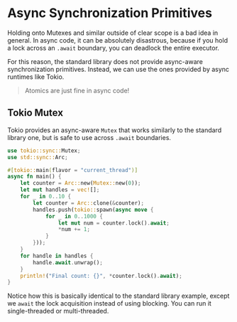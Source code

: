 # Async Synchronization Primitives

Holding onto Mutexes and similar outside of clear scope is a bad idea in general. In async code, it can be absolutely disastrous, because if you hold a lock across an `.await` boundary, you can deadlock the entire executor.

For this reason, the standard library does not provide async-aware synchronization primitives. Instead, we can use the ones provided by async runtimes like Tokio.

> Atomics are just fine in async code!

## Tokio Mutex

Tokio provides an async-aware `Mutex` that works similarly to the standard library one, but is safe to use across `.await` boundaries.

```rust
use tokio::sync::Mutex;
use std::sync::Arc;

#[tokio::main(flavor = "current_thread")]
async fn main() {
    let counter = Arc::new(Mutex::new(0));
    let mut handles = vec![];
    for _ in 0..10 {
        let counter = Arc::clone(&counter);
        handles.push(tokio::spawn(async move {
            for _ in 0..1000 {
                let mut num = counter.lock().await;
                *num += 1;
            }
        }));
    }
    for handle in handles {
        handle.await.unwrap();
    }
    println!("Final count: {}", *counter.lock().await);
}
```

Notice how this is basically identical to the standard library example, except we `await` the lock acquisition instead of using blocking. You can run it single-threaded or multi-threaded.